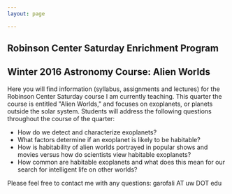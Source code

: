 ```yaml
---
layout: page

---
```


## Robinson Center Saturday Enrichment Program
## Winter 2016 Astronomy Course: Alien Worlds

Here you will find information (syllabus, assignments and lectures) for
the Robinson Center Saturday course I am currently teaching. This quarter
the course is entitled "Alien Worlds," and focuses on exoplanets, or planets
outside the solar system. Students will address
the following questions throughout the course of the quarter:

- How do we detect and characterize exoplanets?
- What factors determine if an exoplanet is likely to be habitable?
- How is habitability of alien worlds portrayed in popular shows and movies versus
how do scientists view habitable exoplanets?
- How common are habitable exoplanets and what does this mean for our search for
intelligent life on other worlds?

Please feel free to contact me with any questions: garofali AT uw DOT edu 
